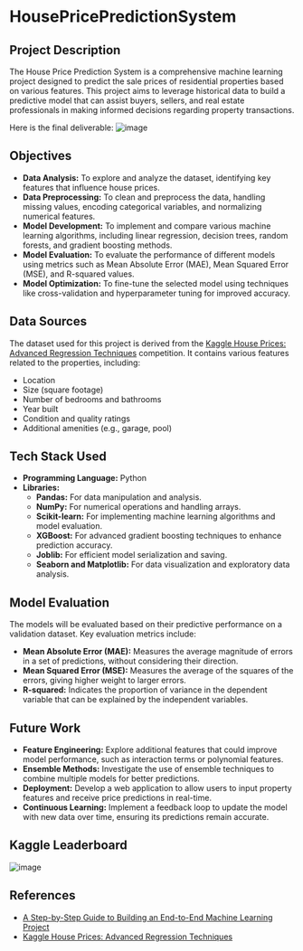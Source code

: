 # HousePricePredictionSystem

## Project Description
The House Price Prediction System is a comprehensive machine learning project designed to predict the sale prices of residential properties based on various features. This project aims to leverage historical data to build a predictive model that can assist buyers, sellers, and real estate professionals in making informed decisions regarding property transactions.

Here is the final deliverable:
![image](https://github.com/user-attachments/assets/31ea2ef2-e55d-4768-8854-dd178c1ec934)

## Objectives
- **Data Analysis:** To explore and analyze the dataset, identifying key features that influence house prices.
- **Data Preprocessing:** To clean and preprocess the data, handling missing values, encoding categorical variables, and normalizing numerical features.
- **Model Development:** To implement and compare various machine learning algorithms, including linear regression, decision trees, random forests, and gradient boosting methods.
- **Model Evaluation:** To evaluate the performance of different models using metrics such as Mean Absolute Error (MAE), Mean Squared Error (MSE), and R-squared values.
- **Model Optimization:** To fine-tune the selected model using techniques like cross-validation and hyperparameter tuning for improved accuracy.

## Data Sources
The dataset used for this project is derived from the [Kaggle House Prices: Advanced Regression Techniques](https://www.kaggle.com/c/house-prices-advanced-regression-techniques) competition. It contains various features related to the properties, including:
- Location
- Size (square footage)
- Number of bedrooms and bathrooms
- Year built
- Condition and quality ratings
- Additional amenities (e.g., garage, pool)

## Tech Stack Used
- **Programming Language:** Python
- **Libraries:**
  - **Pandas:** For data manipulation and analysis.
  - **NumPy:** For numerical operations and handling arrays.
  - **Scikit-learn:** For implementing machine learning algorithms and model evaluation.
  - **XGBoost:** For advanced gradient boosting techniques to enhance prediction accuracy.
  - **Joblib:** For efficient model serialization and saving.
  - **Seaborn and Matplotlib:** For data visualization and exploratory data analysis.

## Model Evaluation
The models will be evaluated based on their predictive performance on a validation dataset. Key evaluation metrics include:
- **Mean Absolute Error (MAE):** Measures the average magnitude of errors in a set of predictions, without considering their direction.
- **Mean Squared Error (MSE):** Measures the average of the squares of the errors, giving higher weight to larger errors.
- **R-squared:** Indicates the proportion of variance in the dependent variable that can be explained by the independent variables.

## Future Work
- **Feature Engineering:** Explore additional features that could improve model performance, such as interaction terms or polynomial features.
- **Ensemble Methods:** Investigate the use of ensemble techniques to combine multiple models for better predictions.
- **Deployment:** Develop a web application to allow users to input property features and receive price predictions in real-time.
- **Continuous Learning:** Implement a feedback loop to update the model with new data over time, ensuring its predictions remain accurate.

## Kaggle Leaderboard
![image](https://github.com/user-attachments/assets/a41aff05-44c2-4517-ad85-f3231b38f5b1)


## References
- [A Step-by-Step Guide to Building an End-to-End Machine Learning Project](https://ai.plainenglish.io/a-step-by-step-guide-to-building-an-end-to-end-machine-learning-project-6f695bb29149)
- [Kaggle House Prices: Advanced Regression Techniques](https://www.kaggle.com/c/house-prices-advanced-regression-techniques)
